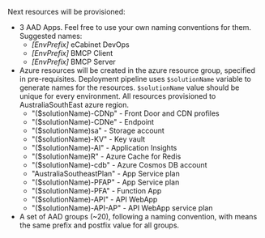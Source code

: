 Next resources will be provisioned:
* 3 AAD Apps. Feel free to use your own naming conventions for them. Suggested names:
   * *[EnvPrefix]* eCabinet DevOps
   * *[EnvPrefix]* BMCP Client
   * *[EnvPrefix]* BMCP Server
* Azure resources will be created in the azure resource group, specified in pre-requisites. Deployment pipeline uses `$solutionName` variable to generate names for the resources. `$solutionName` value should be unique for every environment. All resources provisioned to AustraliaSouthEast azure region.
   * "($solutionName)-CDNp" - Front Door and CDN profiles
   * "($solutionName)-CDNe" - Endpoint
   * "($solutionName)sa"  - Storage account
   * "($solutionName)-KV" - Key vault
   * "($solutionName)-AI" - Application Insights
   * "($solutionName)R" - Azure Cache for Redis
   * "($solutionName)-cdb" - Azure Cosmos DB account
   * "AustraliaSoutheastPlan" - App Service plan
   * "($solutionName)-PFAP" - App Service plan
   * "($solutionName)-PFA" - Function App
   * "($solutionName)-API" - API WebApp
   * "($solutionName)-API-AP" - API WebApp service plan
* A set of AAD groups (~20), following a naming convention, with means the same prefix and postfix value for all groups.
